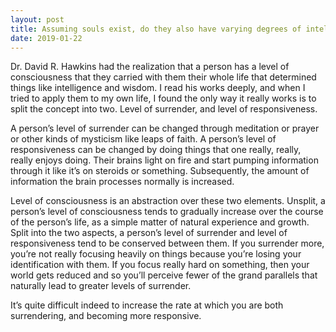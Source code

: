 ```yaml
---
layout: post
title: Assuming souls exist, do they also have varying degrees of intelligence, like that of physical brains? Not talking about wisdom or accumulated knowledge, but more on mental capacity or &quot;brainpower&quot;.
date: 2019-01-22
---
```


<p>Dr. David R. Hawkins had the realization that a person has a level of consciousness that they carried with them their whole life that determined things like intelligence and wisdom. I read his works deeply, and when I tried to apply them to my own life, I found the only way it really works is to split the concept into two. Level of surrender, and level of responsiveness.</p><p>A person’s level of surrender can be changed through meditation or prayer or other kinds of mysticism like leaps of faith. A person’s level of responsiveness can be changed by doing things that one really, really, really enjoys doing. Their brains light on fire and start pumping information through it like it’s on steroids or something. Subsequently, the amount of information the brain processes normally is increased.</p><p>Level of consciousness is an abstraction over these two elements. Unsplit, a person’s level of consciousness tends to gradually increase over the course of the person’s life, as a simple matter of natural experience and growth. Split into the two aspects, a person’s level of surrender and level of responsiveness tend to be conserved between them. If you surrender more, you’re not really focusing heavily on things because you’re losing your identification with them. If you focus really hard on something, then your world gets reduced and so you’ll perceive fewer of the grand parallels that naturally lead to greater levels of surrender.</p><p>It’s quite difficult indeed to increase the rate at which you are both surrendering, and becoming more responsive.</p>
